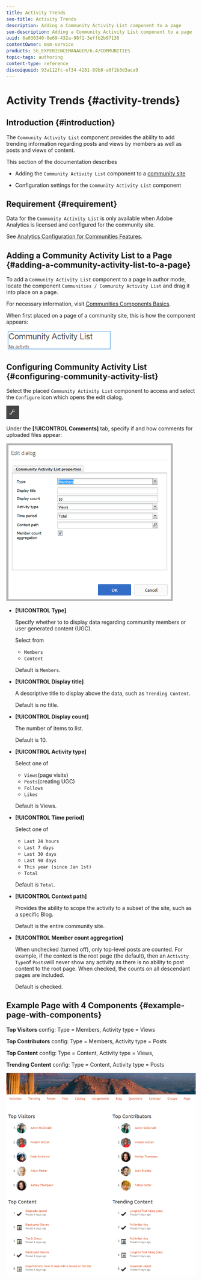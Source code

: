 ```yaml
---
title: Activity Trends
seo-title: Activity Trends
description: Adding a Community Activity List component to a page
seo-description: Adding a Community Activity List component to a page
uuid: 6a030340-0e69-432a-98f1-3effb2b97136
contentOwner: msm-service
products: SG_EXPERIENCEMANAGER/6.4/COMMUNITIES
topic-tags: authoring
content-type: reference
discoiquuid: 93a112fc-ef34-4281-89b8-a0f1b3d3aca9
---
```


# Activity Trends {#activity-trends}

## Introduction {#introduction}

The `Community Activity List` component provides the ability to add trending information regarding posts and views by members as well as posts and views of content.

This section of the documentation describes

* Adding the `Community Activity List` component to a [community site](overview.md#community-sites)

* Configuration settings for the `Community Activity List` component

## Requirement {#requirement}

Data for the `Community Activity List` is only available when Adobe Analytics is licensed and configured for the community site.

See [Analytics Configuration for Communities Features](analytics.md).

## Adding a Community Activity List to a Page {#adding-a-community-activity-list-to-a-page}

To add a `Community Activity List` component to a page in author mode, locate the component `Communities / Community Activity List` and drag it into place on a page.

For necessary information, visit [Communities Components Basics](basics.md).

When first placed on a page of a community site, this is how the component appears:

![chlimage_1-227](assets/chlimage_1-227.png)

## Configuring Community Activity List  {#configuring-community-activity-list}

Select the placed `Community Activity List` component to access and select the `Configure` icon which opens the edit dialog.

![chlimage_1-228](assets/chlimage_1-228.png)

Under the **[!UICONTROL Comments]** tab, specify if and how comments for uploaded files appear:

![chlimage_1-229](assets/chlimage_1-229.png)

* **[!UICONTROL Type]**

  Specify whether to to display data regarding community members or user generated content (UGC).

  Select from
  * `Members`
  * `Content`

  Default is `Members`.

* **[!UICONTROL Display title]**

  A descriptive title to display above the data, such as `Trending Content`.  

  Default is no title.

* **[!UICONTROL Display count]**

  The number of items to list.

  Default is 10.

* **[!UICONTROL Activity type]**

  Select one of
  * `Views`(page visits)
  * `Posts`(creating UGC)
  * `Follows`
  * `Likes`

  Default is Views.

* **[!UICONTROL Time period]**

  Select one of
  * `Last 24 hours`
  * `Last 7 days`
  * `Last 30 days`
  * `Last 90 days`
  * `This year (since Jan 1st)`
  * `Total`

  Default is `Total`.

* **[!UICONTROL Context path]**

  Provides the ability to scope the activity to a subset of the site, such as a specific Blog.

  Default is the entire community site.

* **[!UICONTROL Member count aggregation]**

  When unchecked (turned off), only top-level posts are counted. For example, if the context is the root page (the default), then an `Activity Type`of `Posts`will never show any activity as there is no ability to post content to the root page. When checked, the counts on all descendant pages are included.

  Default is checked.

## Example Page with 4 Components {#example-page-with-components}

**Top Visitors** config: Type = Members, Activity type = Views

**Top Contributors** config: Type = Members, Activity type = Posts

**Top Content** config: Type = Content, Activity type = Views,

**Trending Content** config: Type = Content, Activity type = Posts

![chlimage_1-230](assets/chlimage_1-230.png)

